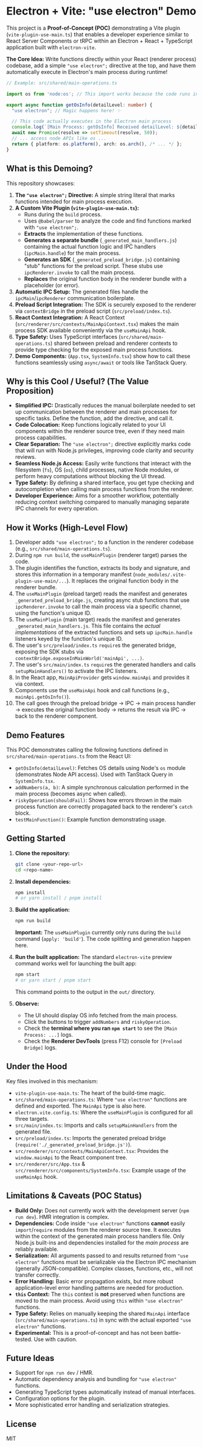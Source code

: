 # Electron + Vite: "use electron" Demo

This project is a **Proof-of-Concept (POC)** demonstrating a Vite plugin (`vite-plugin-use-main.ts`) that enables a developer experience similar to React Server Components or tRPC within an Electron + React + TypeScript application built with `electron-vite`.

**The Core Idea:** Write functions directly within your React (renderer process) codebase, add a simple `"use electron";` directive at the top, and have them automatically execute in Electron's main process during runtime!

```typescript
// Example: src/shared/main-operations.ts

import os from 'node:os'; // This import works because the code runs in main!

export async function getOsInfo(detailLevel: number) {
  "use electron"; // Magic happens here! ✨

  // This code actually executes in the Electron main process
  console.log(`[Main Process: getOsInfo] Received detailLevel: ${detailLevel}`);
  await new Promise(resolve => setTimeout(resolve, 50));
  // ... access node APIs like os ...
  return { platform: os.platform(), arch: os.arch(), /* ... */ };
}
```

## What is this Demoing?

This repository showcases:

1.  **The `"use electron";` Directive:** A simple string literal that marks functions intended for main process execution.
2.  **A Custom Vite Plugin (`vite-plugin-use-main.ts`):**
    *   Runs during the `build` process.
    *   Uses `@babel/parser` to analyze the code and find functions marked with `"use electron";`.
    *   **Extracts** the implementation of these functions.
    *   **Generates a separate bundle** (`_generated_main_handlers.js`) containing the actual function logic and IPC handlers (`ipcMain.handle`) for the main process.
    *   **Generates an SDK** (`_generated_preload_bridge.js`) containing "stub" functions for the preload script. These stubs use `ipcRenderer.invoke` to call the main process.
    *   **Replaces** the original function body in the renderer bundle with a placeholder (or error).
3.  **Automatic IPC Setup:** The generated files handle the `ipcMain`/`ipcRenderer` communication boilerplate.
4.  **Preload Script Integration:** The SDK is securely exposed to the renderer via `contextBridge` in the preload script (`src/preload/index.ts`).
5.  **React Context Integration:** A React Context (`src/renderer/src/contexts/MainApiContext.tsx`) makes the main process SDK available conveniently via the `useMainApi` hook.
6.  **Type Safety:** Uses TypeScript interfaces (`src/shared/main-operations.ts`) shared between preload and renderer contexts to provide type checking for the exposed main process functions.
7.  **Demo Components:** (`App.tsx`, `SystemInfo.tsx`) show how to call these functions seamlessly using `async/await` or tools like TanStack Query.

## Why is this Cool / Useful? (The Value Proposition)

*   **Simplified IPC:** Drastically reduces the manual boilerplate needed to set up communication between the renderer and main processes for specific tasks. Define the function, add the directive, and call it.
*   **Code Colocation:** Keep functions logically related to your UI components within the renderer source tree, even if they need main process capabilities.
*   **Clear Separation:** The `"use electron";` directive explicitly marks code that will run with Node.js privileges, improving code clarity and security reviews.
*   **Seamless Node.js Access:** Easily write functions that interact with the filesystem (`fs`), OS (`os`), child processes, native Node modules, or perform heavy computations without blocking the UI thread.
*   **Type Safety:** By defining a shared interface, you get type checking and autocompletion when calling main process functions from the renderer.
*   **Developer Experience:** Aims for a smoother workflow, potentially reducing context switching compared to manually managing separate IPC channels for every operation.

## How it Works (High-Level Flow)

1.  Developer adds `"use electron";` to a function in the renderer codebase (e.g., `src/shared/main-operations.ts`).
2.  During `npm run build`, the `useMainPlugin` (renderer target) parses the code.
3.  The plugin identifies the function, extracts its body and signature, and stores this information in a temporary manifest (`node_modules/.vite-plugin-use-main/...`). It replaces the original function body in the renderer bundle.
4.  The `useMainPlugin` (preload target) reads the manifest and generates `_generated_preload_bridge.js`, creating async stub functions that use `ipcRenderer.invoke` to call the main process via a specific channel, using the function's unique ID.
5.  The `useMainPlugin` (main target) reads the manifest and generates `_generated_main_handlers.js`. This file contains the *actual implementations* of the extracted functions and sets up `ipcMain.handle` listeners keyed by the function's unique ID.
6.  The user's `src/preload/index.ts` `require`s the generated bridge, exposing the SDK stubs via `contextBridge.exposeInMainWorld('mainApi', ...)`.
7.  The user's `src/main/index.ts` `require`s the generated handlers and calls `setupMainHandlers()` to activate the IPC listeners.
8.  In the React app, `MainApiProvider` gets `window.mainApi` and provides it via context.
9.  Components use the `useMainApi` hook and call functions (e.g., `mainApi.getOsInfo()`).
10. The call goes through the preload bridge -> IPC -> main process handler -> executes the original function body -> returns the result via IPC -> back to the renderer component.

## Demo Features

This POC demonstrates calling the following functions defined in `src/shared/main-operations.ts` from the React UI:

*   `getOsInfo(detailLevel)`: Fetches OS details using Node's `os` module (demonstrates Node API access). Used with TanStack Query in `SystemInfo.tsx`.
*   `addNumbers(a, b)`: A simple synchronous calculation performed in the main process (becomes async when called).
*   `riskyOperation(shouldFail)`: Shows how errors thrown in the main process function are correctly propagated back to the renderer's `catch` block.
*   `testMainFunction()`: Example function demonstrating usage.

## Getting Started

1.  **Clone the repository:**
    ```bash
    git clone <your-repo-url>
    cd <repo-name>
    ```
2.  **Install dependencies:**
    ```bash
    npm install
    # or yarn install / pnpm install
    ```
3.  **Build the application:**
    ```bash
    npm run build
    ```
    **Important:** The `useMainPlugin` currently only runs during the `build` command (`apply: 'build'`). The code splitting and generation happen here.

4.  **Run the built application:**
    The standard `electron-vite` preview command works well for launching the built app:
    ```bash
    npm start
    # or yarn start / pnpm start
    ```
    This command points to the output in the `out/` directory.

5.  **Observe:**
    *   The UI should display OS info fetched from the main process.
    *   Click the buttons to trigger `addNumbers` and `riskyOperation`.
    *   Check the **terminal where you ran `npm start`** to see the `[Main Process: ...]` logs.
    *   Check the **Renderer DevTools** (press F12) console for `[Preload Bridge]` logs.

## Under the Hood

Key files involved in this mechanism:

*   `vite-plugin-use-main.ts`: The heart of the build-time magic.
*   `src/shared/main-operations.ts`: Where `"use electron"` functions are defined and exported. The `MainApi` type is also here.
*   `electron.vite.config.ts`: Where the `useMainPlugin` is configured for all three targets.
*   `src/main/index.ts`: Imports and calls `setupMainHandlers` from the generated file.
*   `src/preload/index.ts`: Imports the generated preload bridge (`require('./_generated_preload_bridge.js')`).
*   `src/renderer/src/contexts/MainApiContext.tsx`: Provides the `window.mainApi` to the React component tree.
*   `src/renderer/src/App.tsx` & `src/renderer/src/components/SystemInfo.tsx`: Example usage of the `useMainApi` hook.

## Limitations & Caveats (POC Status)

*   **Build Only:** Does not currently work with the development server (`npm run dev`). HMR integration is complex.
*   **Dependencies:** Code inside `"use electron"` functions **cannot** easily `import`/`require` modules from the renderer source tree. It executes within the context of the generated main process handlers file. Only Node.js built-ins and dependencies installed for the *main process* are reliably available.
*   **Serialization:** All arguments passed to and results returned from `"use electron"` functions must be serializable via the Electron IPC mechanism (generally JSON-compatible). Complex classes, functions, etc., will not transfer correctly.
*   **Error Handling:** Basic error propagation exists, but more robust application-level error handling patterns are needed for production.
*   **`this` Context:** The `this` context is **not** preserved when functions are moved to the main process. Avoid using `this` within `"use electron"` functions.
*   **Type Safety:** Relies on manually keeping the shared `MainApi` interface (`src/shared/main-operations.ts`) in sync with the actual exported `"use electron"` functions.
*   **Experimental:** This is a proof-of-concept and has not been battle-tested. Use with caution.

## Future Ideas

*   Support for `npm run dev` / HMR.
*   Automatic dependency analysis and bundling for `"use electron"` functions.
*   Generating TypeScript types automatically instead of manual interfaces.
*   Configuration options for the plugin.
*   More sophisticated error handling and serialization strategies.

## License

MIT
```
